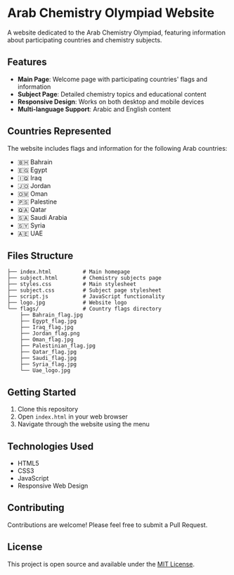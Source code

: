 # Arab Chemistry Olympiad Website

A website dedicated to the Arab Chemistry Olympiad, featuring information about participating countries and chemistry subjects.

## Features

- **Main Page**: Welcome page with participating countries' flags and information
- **Subject Page**: Detailed chemistry topics and educational content
- **Responsive Design**: Works on both desktop and mobile devices
- **Multi-language Support**: Arabic and English content

## Countries Represented

The website includes flags and information for the following Arab countries:
- 🇧🇭 Bahrain
- 🇪🇬 Egypt  
- 🇮🇶 Iraq
- 🇯🇴 Jordan
- 🇴🇲 Oman
- 🇵🇸 Palestine
- 🇶🇦 Qatar
- 🇸🇦 Saudi Arabia
- 🇸🇾 Syria
- 🇦🇪 UAE

## Files Structure

```
├── index.html          # Main homepage
├── subject.html        # Chemistry subjects page
├── styles.css          # Main stylesheet
├── subject.css         # Subject page stylesheet
├── script.js           # JavaScript functionality
├── logo.jpg            # Website logo
└── flags/              # Country flags directory
    ├── Bahrain_flag.jpg
    ├── Egypt_flag.jpg
    ├── Iraq_flag.jpg
    ├── Jordan_flag.png
    ├── Oman_flag.jpg
    ├── Palestinian_flag.jpg
    ├── Qatar_flag.jpg
    ├── Saudi_flag.jpg
    ├── Syria_flag.jpg
    └── Uae_logo.jpg
```

## Getting Started

1. Clone this repository
2. Open `index.html` in your web browser
3. Navigate through the website using the menu

## Technologies Used

- HTML5
- CSS3
- JavaScript
- Responsive Web Design

## Contributing

Contributions are welcome! Please feel free to submit a Pull Request.

## License

This project is open source and available under the [MIT License](LICENSE).
